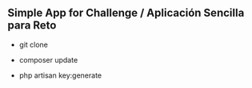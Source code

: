 ## Simple App for Challenge / Aplicación Sencilla para Reto 

- git clone

- composer update
- php artisan key:generate